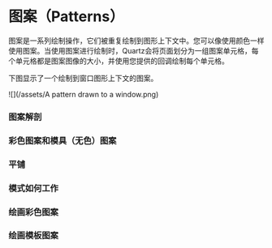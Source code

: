 # 图案（Patterns）

图案是一系列绘制操作，它们被重复绘制到图形上下文中。您可以像使用颜色一样使用图案。当使用图案进行绘制时，Quartz会将页面划分为一组图案单元格，每个单元格都是图案图像的大小，并使用您提供的回调绘制每个单元格。

下图显示了一个绘制到窗口图形上下文的图案。

![](/assets/A pattern drawn to a window.png)

### 图案解剖

### 彩色图案和模具（无色）图案

### 平铺

### 模式如何工作

### 绘画彩色图案

### 绘画模板图案



